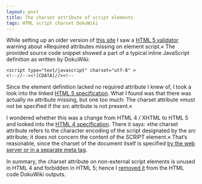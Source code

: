 ```yaml
---
layout: post
title: The charset attribute of script elements
tags: HTML script charset DokuWiki
---
```


While setting up an older version of [this site](/) I saw a [HTML 5 validator](http://validator.w3.org) warning about »Required attributes missing on element script.« The provided source code snippet showed a part of a typical inline JavaScript definition as written by DokuWiki:

    <script type="text/javascript" charset="utf-8" >
    <!--//--><![CDATA[//><!--

Since the element definition lacked no required attribute I knew of, I took a look into the linked [HTML 5 specification](http://www.whatwg.org/specs/web-apps/current-work/#script). What I found was that there was actually no attribute missing, but one too much: The charset attribute »must not be specified if the src attribute is not present.«

I wondered whether this was a change from HTML 4 / XHTML to HTML 5 and looked into the [HTML 4 specification](http://www.w3.org/TR/html4/interact/scripts.html#h-18.2.1). There it says: »the charset attribute refers to the character encoding of the script designated by the src attribute; it does not concern the content of the SCRIPT element.« That‘s reasonable, since the charset of the document itself is specified [by the web server or in a separate meta tag](http://www.w3.org/TR/html4/charset.html#h-5.2.2).

In summary, the charset attribute on non-external script elements is unused in HTML 4 and forbidden in HTML 5; hence I [removed it](http://github.com/splitbrain/dokuwiki/commit/85f8167) from the HTML code DokuWiki outputs.

